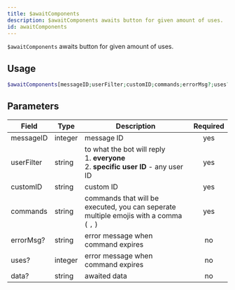 ```yaml
---
title: $awaitComponents 
description: $awaitComponents awaits button for given amount of uses.
id: awaitComponents
---
```


`$awaitComponents` awaits button for given amount of uses.

## Usage

```php
$awaitComponents[messageID;userFilter;customID;commands;errorMsg?;uses?;data?]
```

## Parameters 


| Field      | Type    | Description                                                                                    | Required |
| ---------- | ------- | ---------------------------------------------------------------------------------------------- |:--------:|
| messageID  | integer | message ID                                                                                     |    yes   |
| userFilter | string  | to what the bot will reply <br /> 1. **everyone** <br /> 2. **specific user ID** - any user ID |    yes   |
| customID   | string  | custom ID                                                                                      |    yes   |
| commands   | string  | commands that will be executed, you can seperate multiple emojis with a comma ( `,` )          |    yes   |
| errorMsg?  | string  | error message when command expires                                                             |    no    |
| uses?      | integer | error message when command expires                                                             |    no    |
| data?      | string  | awaited data                                                                                   |    no    |

